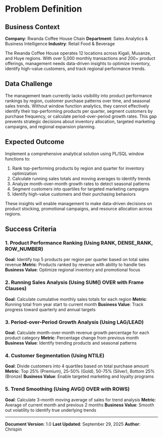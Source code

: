 # Problem Definition

## Business Context
**Company**: Rwanda Coffee House Chain
**Department**: Sales Analytics & Business Intelligence
**Industry**: Retail Food & Beverage

The Rwanda Coffee House operates 12 locations across Kigali, Musanze, and Huye regions. With over 5,000 monthly transactions and 200+ product offerings, management needs data-driven insights to optimize inventory, identify high-value customers, and track regional performance trends.

## Data Challenge
The management team currently lacks visibility into product performance rankings by region, customer purchase patterns over time, and seasonal sales trends. Without window function analytics, they cannot effectively identify their top-performing products per quarter, segment customers by purchase frequency, or calculate period-over-period growth rates. This gap prevents strategic decisions about inventory allocation, targeted marketing campaigns, and regional expansion planning.

## Expected Outcome
Implement a comprehensive analytical solution using PL/SQL window functions to:
1. Rank top-performing products by region and quarter for inventory optimization
2. Calculate running sales totals and moving averages to identify trends
3. Analyze month-over-month growth rates to detect seasonal patterns
4. Segment customers into quartiles for targeted marketing campaigns
5. Identify high-value customers and their purchasing behaviors

These insights will enable management to make data-driven decisions on product stocking, promotional campaigns, and resource allocation across regions.

## Success Criteria

### 1. Product Performance Ranking (Using RANK, DENSE_RANK, ROW_NUMBER)
**Goal**: Identify top 5 products per region per quarter based on total sales revenue
**Metric**: Products ranked by revenue with ability to handle ties
**Business Value**: Optimize regional inventory and promotional focus

### 2. Running Sales Analysis (Using SUM() OVER with Frame Clauses)
**Goal**: Calculate cumulative monthly sales totals for each region
**Metric**: Running total from year start to current month
**Business Value**: Track progress toward quarterly and annual targets

### 3. Period-over-Period Growth Analysis (Using LAG/LEAD)
**Goal**: Calculate month-over-month revenue growth percentage for each product category
**Metric**: Percentage change from previous month
**Business Value**: Identify trending products and seasonal patterns

### 4. Customer Segmentation (Using NTILE)
**Goal**: Divide customers into 4 quartiles based on total purchase amount
**Metric**: Top 25% (Premium), 25-50% (Gold), 50-75% (Silver), Bottom 25% (Bronze)
**Business Value**: Enable targeted marketing and loyalty programs

### 5. Trend Smoothing (Using AVG() OVER with ROWS)
**Goal**: Calculate 3-month moving average of sales for trend analysis
**Metric**: Average of current month and previous 2 months
**Business Value**: Smooth out volatility to identify true underlying trends

---

**Document Version**: 1.0
**Last Updated**: September 29, 2025
**Author**: Chrispin
